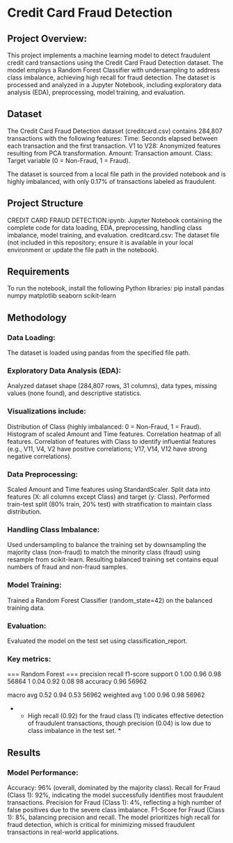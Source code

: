# Credit Card Fraud Detection

## Project Overview:
This project implements a machine learning model to detect fraudulent credit card transactions using the Credit Card Fraud Detection dataset. The model employs a Random Forest Classifier with undersampling to address class imbalance, achieving high recall for fraud detection. The dataset is processed and analyzed in a Jupyter Notebook, including exploratory data analysis (EDA), preprocessing, model training, and evaluation.

## Dataset
The Credit Card Fraud Detection dataset (creditcard.csv) contains 284,807 transactions with the following features:
Time: Seconds elapsed between each transaction and the first transaction.
V1 to V28: Anonymized features resulting from PCA transformation.
Amount: Transaction amount.
Class: Target variable (0 = Non-Fraud, 1 = Fraud).

The dataset is sourced from a local file path in the provided notebook and is highly imbalanced, with only 0.17% of transactions labeled as fraudulent.

## Project Structure
CREDIT CARD FRAUD DETECTION.ipynb: Jupyter Notebook containing the complete code for data loading, EDA, preprocessing, handling class imbalance, model training, and evaluation.
creditcard.csv: The dataset file (not included in this repository; ensure it is available in your local environment or update the file path in the notebook).

## Requirements
To run the notebook, install the following Python libraries:
pip install pandas numpy matplotlib seaborn scikit-learn

## Methodology
### Data Loading:
The dataset is loaded using pandas from the specified file path.

### Exploratory Data Analysis (EDA):
Analyzed dataset shape (284,807 rows, 31 columns), data types, missing values (none found), and descriptive statistics.

### Visualizations include:
Distribution of Class (highly imbalanced: 0 = Non-Fraud, 1 = Fraud).
Histogram of scaled Amount and Time features.
Correlation heatmap of all features.
Correlation of features with Class to identify influential features (e.g., V11, V4, V2 have positive correlations; V17, V14, V12 have strong negative correlations).

### Data Preprocessing:
Scaled Amount and Time features using StandardScaler.
Split data into features (X: all columns except Class) and target (y: Class).
Performed train-test split (80% train, 20% test) with stratification to maintain class distribution.

### Handling Class Imbalance:
Used undersampling to balance the training set by downsampling the majority class (non-fraud) to match the minority class (fraud) using resample from scikit-learn.
Resulting balanced training set contains equal numbers of fraud and non-fraud samples.

### Model Training:
Trained a Random Forest Classifier (random_state=42) on the balanced training data.

### Evaluation:
Evaluated the model on the test set using classification_report.

### Key metrics:
=== Random Forest ===
            precision    recall  f1-score   support
       0       1.00      0.96      0.98     56864
       1       0.04      0.92      0.08        98
accuracy                           0.96     56962

macro avg 0.52 0.94 0.53 56962 weighted avg 1.00 0.96 0.98 56962

* - High recall (0.92) for the fraud class (1) indicates effective detection of fraudulent transactions, though precision (0.04) is low due to class imbalance in the test set. *

## Results

### Model Performance:
Accuracy: 96% (overall, dominated by the majority class).
Recall for Fraud (Class 1): 92%, indicating the model successfully identifies most fraudulent transactions.
Precision for Fraud (Class 1): 4%, reflecting a high number of false positives due to the severe class imbalance.
F1-Score for Fraud (Class 1): 8%, balancing precision and recall.
The model prioritizes high recall for fraud detection, which is critical for minimizing missed fraudulent transactions in real-world applications.
